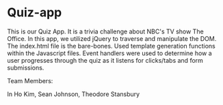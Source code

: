 # Quiz-app

This is our Quiz App. It is a trivia challenge about NBC's TV show The Office. In this app, we utilized jQuery to traverse and manipulate the DOM. The index.html file is the bare-bones. Used template generation functions within the Javascript files. Event handlers were used to determine how a user progresses through the quiz as it listens for clicks/tabs and form submissions.

Team Members:

In Ho Kim, Sean Johnson, Theodore Stansbury
